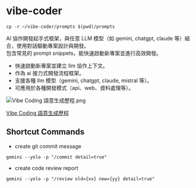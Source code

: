 # vibe-coder

```
cp -r ~/vibe-coder/prompts $(pwd)/prompts
```

AI 協作開發起手式框架，與任意 LLM 模型（如 gemini, chatgpt, claude 等）結合，使用對話驅動專案設計與開發。  
包含常見的 prompt snippets，能快速啟動新專案並進行高效開發。  

- 快速啟動新專案並建立 llm 協作上下文。
- 作為 ai 接力式開發流程框架。
- 支援各種 llm 模型（gemini, chatgpt, claude, mistral 等）。
- 可應用於各種開發模式（api、web、資料處理等）。

![Vibe Coding 語意生成歷程.png](https://github.com/user-attachments/assets/1881a3f7-2f57-485d-b11c-c063cde114c7)

[Vibe Coding 語意生成歷程](https://www.facebook.com/story.php?story_fbid=9165193186923472&id=100002986462539&rdid=crwcwju4gEKPXxAj#)

## Shortcut Commands

- create git commit message
```
gemini --yolo -p "/commit detail=true"
```

- create code review report
```
gemini --yolo -p "/review old={xx} new={yy} detail=true"
```
